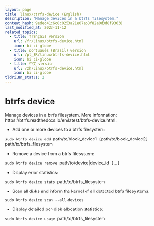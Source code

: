 ```yaml
---
layout: page
title: linux/btrfs-device (English)
description: "Manage devices in a btrfs filesystem."
content_hash: 9edec41c6c8c0253a21e07ab8f82a0d3d8f93638
last_modified_at: 2023-11-12
related_topics:
  - title: français version
    url: /fr/linux/btrfs-device.html
    icon: bi bi-globe
  - title: português (Brasil) version
    url: /pt_BR/linux/btrfs-device.html
    icon: bi bi-globe
  - title: 中文 version
    url: /zh/linux/btrfs-device.html
    icon: bi bi-globe
tldri18n_status: 2
---
```

# btrfs device

Manage devices in a btrfs filesystem.
More information: <https://btrfs.readthedocs.io/en/latest/btrfs-device.html>.

- Add one or more devices to a btrfs filesystem:

`sudo btrfs device add `<span class="tldr-var badge badge-pill bg-dark-lm bg-white-dm text-white-lm text-dark-dm font-weight-bold">path/to/block_device1</span>` [`<span class="tldr-var badge badge-pill bg-dark-lm bg-white-dm text-white-lm text-dark-dm font-weight-bold">path/to/block_device2</span>`] `<span class="tldr-var badge badge-pill bg-dark-lm bg-white-dm text-white-lm text-dark-dm font-weight-bold">path/to/btrfs_filesystem</span>

- Remove a device from a btrfs filesystem:

`sudo btrfs device remove `<span class="tldr-var badge badge-pill bg-dark-lm bg-white-dm text-white-lm text-dark-dm font-weight-bold">path/to/device|device_id</span>` [`<span class="tldr-var badge badge-pill bg-dark-lm bg-white-dm text-white-lm text-dark-dm font-weight-bold">...</span>`]`

- Display error statistics:

`sudo btrfs device stats `<span class="tldr-var badge badge-pill bg-dark-lm bg-white-dm text-white-lm text-dark-dm font-weight-bold">path/to/btrfs_filesystem</span>

- Scan all disks and inform the kernel of all detected btrfs filesystems:

`sudo btrfs device scan --all-devices`

- Display detailed per-disk allocation statistics:

`sudo btrfs device usage `<span class="tldr-var badge badge-pill bg-dark-lm bg-white-dm text-white-lm text-dark-dm font-weight-bold">path/to/btrfs_filesystem</span>
